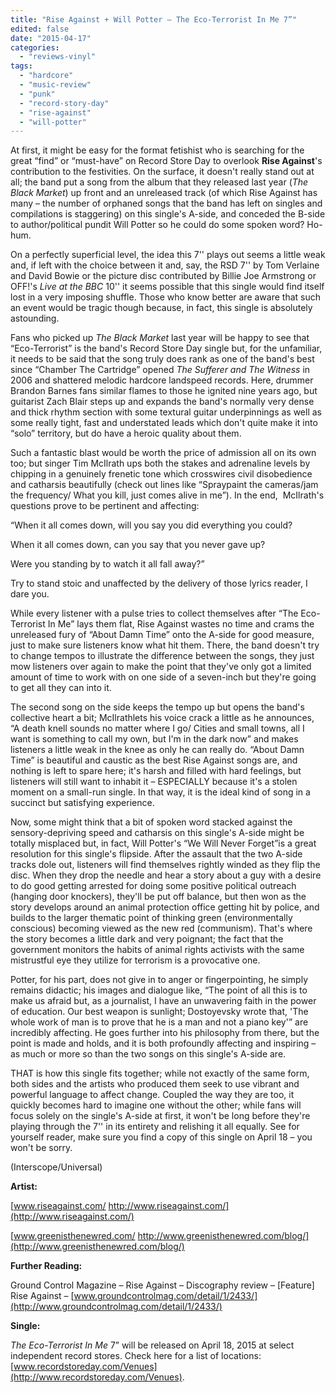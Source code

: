 ```yaml
---
title: "Rise Against + Will Potter – The Eco-Terrorist In Me 7”"
edited: false
date: "2015-04-17"
categories:
  - "reviews-vinyl"
tags:
  - "hardcore"
  - "music-review"
  - "punk"
  - "record-story-day"
  - "rise-against"
  - "will-potter"
---
```


At first, it might be easy for the format fetishist who is searching for the great “find” or “must-have” on Record Store Day to overlook **Rise Against**'s contribution to the festivities. On the surface, it doesn't really stand out at all; the band put a song from the album that they released last year (_The Black Market_) up front and an unreleased track (of which Rise Against has many – the number of orphaned songs that the band has left on singles and compilations is staggering) on this single's A-side, and conceded the B-side to author/political pundit Will Potter so he could do some spoken word? Ho-hum.

On a perfectly superficial level, the idea this 7'' plays out seems a little weak and, if left with the choice between it and, say, the RSD 7'' by Tom Verlaine and David Bowie or the picture disc contributed by Billie Joe Armstrong or OFF!'s _Live at the BBC_ 10'' it seems possible that this single would find itself lost in a very imposing shuffle. Those who know better are aware that such an event would be tragic though because, in fact, this single is absolutely astounding.

Fans who picked up _The Black Market_ last year will be happy to see that “Eco-Terrorist” is the band's Record Store Day single but, for the unfamiliar, it needs to be said that the song truly does rank as one of the band's best since “Chamber The Cartridge” opened _The Sufferer and The Witness_ in 2006 and shattered melodic hardcore landspeed records. Here, drummer Brandon Barnes fans similar flames to those he ignited nine years ago, but guitarist Zach Blair steps up and expands the band's normally very dense and thick rhythm section with some textural guitar underpinnings as well as some really tight, fast and understated leads which don't quite make it into “solo” territory, but do have a heroic quality about them.

Such a fantastic blast would be worth the price of admission all on its own too; but singer Tim McIlrath ups both the stakes and adrenaline levels by chipping in a genuinely frenetic tone which crosswires civil disobedience and catharsis beautifully (check out lines like “Spraypaint the cameras/jam the frequency/ What you kill, just comes alive in me”). In the end,  McIlrath's questions prove to be pertinent and affecting:

“When it all comes down, will you say you did everything you could?

When it all comes down, can you say that you never gave up?

Were you standing by to watch it all fall away?”

Try to stand stoic and unaffected by the delivery of those lyrics reader, I dare you.

While every listener with a pulse tries to collect themselves after “The Eco-Terrorist In Me” lays them flat, Rise Against wastes no time and crams the unreleased fury of “About Damn Time” onto the A-side for good measure, just to make sure listeners know what hit them. There, the band doesn't try to change tempos to illustrate the difference between the songs, they just mow listeners over again to make the point that they've only got a limited amount of time to work with on one side of a seven-inch but they're going to get all they can into it.

The second song on the side keeps the tempo up but opens the band's collective heart a bit; McIlrathlets his voice crack a little as he announces, “A death knell sounds no matter where I go/ Cities and small towns, all I want is something to call my own, but I'm in the dark now” and makes listeners a little weak in the knee as only he can really do. “About Damn Time” is beautiful and caustic as the best Rise Against songs are, and nothing is left to spare here; it's harsh and filled with hard feelings, but listeners will still want to inhabit it – ESPECIALLY because it's a stolen moment on a small-run single. In that way, it is the ideal kind of song in a succinct but satisfying experience.

Now, some might think that a bit of spoken word stacked against the sensory-depriving speed and catharsis on this single's A-side might be totally misplaced but, in fact, Will Potter's “We Will Never Forget”is a great resolution for this single's flipside. After the assault that the two A-side tracks dole out, listeners will find themselves rightly winded as they flip the disc. When they drop the needle and hear a story about a guy with a desire to do good getting arrested for doing some positive political outreach (hanging door knockers), they'll be put off balance, but then won as the story develops around an animal protection office getting hit by police, and builds to the larger thematic point of thinking green (environmentally conscious) becoming viewed as the new red (communism). That's where the story becomes a little dark and very poignant; the fact that the government monitors the habits of animal rights activists with the same mistrustful eye they utilize for terrorism is a provocative one.

Potter, for his part, does not give in to anger or fingerpointing, he simply remains didactic; his images and dialogue like, “The point of all this is to make us afraid but, as a journalist, I have an unwavering faith in the power of education. Our best weapon is sunlight; Dostoyevsky wrote that, 'The whole work of man is to prove that he is a man and not a piano key'” are incredibly affecting. He goes further into his philosophy from there, but the point is made and holds, and it is both profoundly affecting and inspiring – as much or more so than the two songs on this single's A-side are.

THAT is how this single fits together; while not exactly of the same form, both sides and the artists who produced them seek to use vibrant and powerful language to affect change. Coupled the way they are too, it quickly becomes hard to imagine one without the other; while fans will focus solely on the single's A-side at first, it won't be long before they're playing through the 7'' in its entirety and relishing it all equally. See for yourself reader, make sure you find a copy of this single on April 18 – you won't be sorry.

(Interscope/Universal)

**Artist:**

[www.riseagainst.com/ http://www.riseagainst.com/](http://www.riseagainst.com/)

[www.greenisthenewred.com/ http://www.greenisthenewred.com/blog/](http://www.greenisthenewred.com/blog/)

**Further Reading:**

Ground Control Magazine – Rise Against – Discography review – \[Feature\] Rise Against – [www.groundcontrolmag.com/detail/1/2433/](http://www.groundcontrolmag.com/detail/1/2433/)

**Single:**

_The Eco-Terrorist In Me_ 7” will be released on April 18, 2015 at select independent record stores. Check here for a list of locations: [www.recordstoreday.com/Venues](http://www.recordstoreday.com/Venues).
